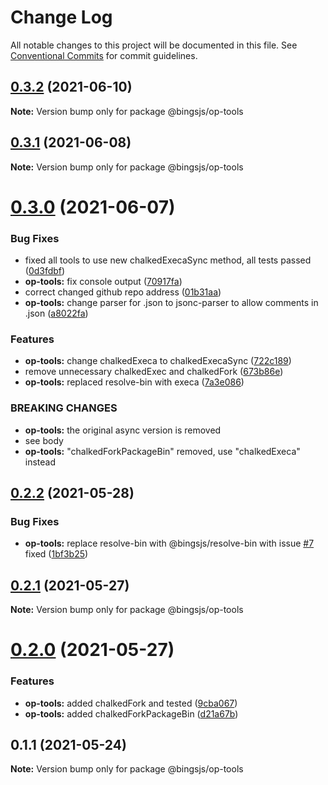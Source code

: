 # Change Log

All notable changes to this project will be documented in this file.
See [Conventional Commits](https://conventionalcommits.org) for commit guidelines.

## [0.3.2](https://github.com/bingtimren/op-tools/compare/@bingsjs/op-tools@0.3.1...@bingsjs/op-tools@0.3.2) (2021-06-10)

**Note:** Version bump only for package @bingsjs/op-tools





## [0.3.1](https://github.com/bingtimren/op-tools/compare/@bingsjs/op-tools@0.3.0...@bingsjs/op-tools@0.3.1) (2021-06-08)

**Note:** Version bump only for package @bingsjs/op-tools





# [0.3.0](https://github.com/bingtimren/op-tools/compare/@bingsjs/op-tools@0.2.2...@bingsjs/op-tools@0.3.0) (2021-06-07)


### Bug Fixes

* fixed all tools to use new chalkedExecaSync method, all tests passed ([0d3fdbf](https://github.com/bingtimren/op-tools/commit/0d3fdbfc7ed2ecdee27e9b4208e0950d5f75aa72))
* **op-tools:** fix console output ([70917fa](https://github.com/bingtimren/op-tools/commit/70917fa2c1ddd4e275a97d9106a79aefe960f8fc))
* correct changed github repo address ([01b31aa](https://github.com/bingtimren/op-tools/commit/01b31aa45ebff6257280ac30ca8d85c6c4a6ef3a))
* **op-tools:** change parser for .json to jsonc-parser to allow comments in .json ([a8022fa](https://github.com/bingtimren/op-tools/commit/a8022fa41873d36fe427bf675266d8e3028f99d3))


### Features

* **op-tools:** change chalkedExeca to chalkedExecaSync ([722c189](https://github.com/bingtimren/op-tools/commit/722c18920deb1fea1ceb8c4df599d80bcb28aa32))
* remove unnecessary chalkedExec and chalkedFork ([673b86e](https://github.com/bingtimren/op-tools/commit/673b86ef954e0b86fc70dc7ab665c6b8730b5a51))
* **op-tools:** replaced resolve-bin with execa ([7a3e086](https://github.com/bingtimren/op-tools/commit/7a3e086492bf213a0b6aac4eb208618f497dc7f1))


### BREAKING CHANGES

* **op-tools:** the original async version is removed
* see body
* **op-tools:** "chalkedForkPackageBin" removed, use "chalkedExeca" instead





## [0.2.2](https://github.com/bingtimren/op-tools/compare/@bingsjs/op-tools@0.2.1...@bingsjs/op-tools@0.2.2) (2021-05-28)


### Bug Fixes

* **op-tools:** replace resolve-bin with @bingsjs/resolve-bin with issue [#7](https://github.com/bingtimren/op-tools/issues/7) fixed ([1bf3b25](https://github.com/bingtimren/op-tools/commit/1bf3b254889b24985547095bb30b82ac6824e913))





## [0.2.1](https://github.com/bingtimren/op-tools/compare/@bingsjs/op-tools@0.2.0...@bingsjs/op-tools@0.2.1) (2021-05-27)

**Note:** Version bump only for package @bingsjs/op-tools





# [0.2.0](https://github.com/bingtimren/op-tools/compare/@bingsjs/op-tools@0.1.1...@bingsjs/op-tools@0.2.0) (2021-05-27)


### Features

* **op-tools:** added chalkedFork and tested ([9cba067](https://github.com/bingtimren/op-tools/commit/9cba067bad79bf976defa8bfcf26ac8253f0a7f3))
* **op-tools:** added chalkedForkPackageBin ([d21a67b](https://github.com/bingtimren/op-tools/commit/d21a67bef1c22c8d97e9fce161f0c68e26b89878))





## 0.1.1 (2021-05-24)

**Note:** Version bump only for package @bingsjs/op-tools
